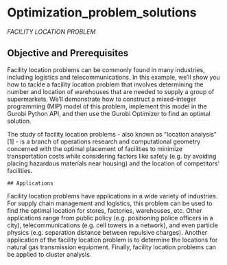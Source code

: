 # Optimization_problem_solutions
   *FACILITY LOCATION PROBLEM*
   ## Objective and Prerequisites

Facility location problems can be commonly found in many industries, including logistics and telecommunications. In this example, we’ll show you how to tackle a facility location problem that involves determining the number and location of warehouses that are needed to supply a group of supermarkets. We’ll demonstrate how to construct a mixed-integer programming (MIP) model of this problem, implement this model in the Gurobi Python API, and then use the Gurobi Optimizer to find an optimal solution.

The study of facility location problems - also known as "location analysis" [1] - is a branch of operations research and computational geometry concerned with the optimal placement of facilities to minimize transportation costs while considering factors like safety (e.g. by avoiding placing hazardous materials near housing) and the location of  competitors' facilities.

    ## Applications
Facility location problems have applications in a wide variety of industries. For supply chain management and logistics, this problem  can be used to find the optimal location for stores, factories, warehouses, etc. Other applications range from public policy (e.g. positioning  police officers in a city), telecommunications (e.g. cell towers in a network), and even particle physics (e.g. separation distance between repulsive charges). Another application of the facility location problem is to determine the locations for natural gas transmission equipment. Finally, facility location problems can be applied to cluster analysis.
